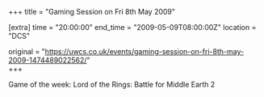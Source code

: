 +++
title = "Gaming Session on Fri 8th May 2009"

[extra]
time = "20:00:00"
end_time = "2009-05-09T08:00:00Z"
location = "DCS"

original = "https://uwcs.co.uk/events/gaming-session-on-fri-8th-may-2009-1474489022562/"    
+++

Game of the week: Lord of the Rings: Battle for Middle Earth 2

